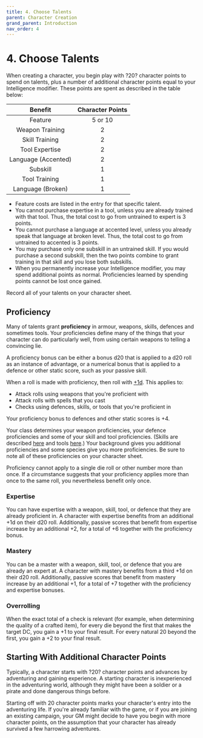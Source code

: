 ```yaml
---
title: 4. Choose Talents
parent: Character Creation
grand_parent: Introduction
nav_order: 4
---
```


# 4. Choose Talents
When creating a character, you begin play with ?20? character points to spend on talents, plus a number of additional character points equal to your Intelligence modifier. These points are spent as described in the table below:

| Benefit | Character Points |
|:-------:|:----------------:|
| Feature | 5 or 10 |
| Weapon Training | 2 |
| Skill Training | 2 |
| Tool Expertise | 2 |
| Language (Accented) | 2 |
| Subskill | 1 |
| Tool Training | 1 |
| Language (Broken) | 1 |

* Feature costs are listed in the entry for that specific talent.
* You cannot purchase expertise in a tool, unless you are already trained with that tool. Thus, the total cost to go from untrained to expert is 3 points.
* You cannot purchase a language at accented level, unless you already speak that language at broken level. Thus, the total cost to go from untrained to accented is 3 points.
* You may purchase only one subskill in an untrained skill. If you would purchase a second subskill, then the two points combine to grant training in that skill and you lose both subskills.
* When you permanently increase your Intelligence modifier, you may spend additional points as normal. Proficiencies learned by spending points cannot be lost once gained.

Record all of your talents on your character sheet.

## Proficiency
Many of talents grant **proficiency** in armour, weapons, skills, defences and sometimes tools. Your proficiencies define many of the things that your character can do particularly well, from using certain weapons to telling a convincing lie.

A proficiency bonus can be either a bonus d20 that is applied to a d20 roll as an instance of advantage, or a numerical bonus that is applied to a defence or other static score, such as your passive skill.

When a roll is made with proficiency, then roll with [+1d](http://stormchaserroleplaying.com/stormchaserRPG/UsingAbilityScores/AdvantageandDisadvantage.html). This applies to:
* Attack rolls using weapons that you're proficient with
* Attack rolls with spells that you cast
* Checks using defences, skills, or tools that you're proficient in

Your proficiency bonus to defences and other static scores is +4.

Your class determines your weapon proficiencies, your defence proficiencies and some of your skill and tool proficiencies. (Skills are described [here](https://stormchaserroleplaying.com/stormchaserRPG/UsingAbilityScores/AbilityChecks/Skills/) and tools [here](https://stormchaserroleplaying.com/stormchaserRPG/Equipment/Tools/).) Your background gives you additional proficiencies and some species give you more proficiencies. Be sure to note all of these proficiencies on your character sheet.

Proficiency cannot apply to a single die roll or other number more than once. If a circumstance suggests that your proficiency applies more than once to the same roll, you nevertheless benefit only once.

### Expertise
You can have expertise with a weapon, skill, tool, or defence that they are already proficient in. A character with expertise benefits from an additional +1d on their d20 roll. Additionally, passive scores that benefit from expertise increase by an additional +2, for a total of +6 together with the proficiency bonus.

### Mastery
You can be a master with a weapon, skill, tool, or defence that you are already an expert at. A character with mastery benefits from a third +1d on their d20 roll. Additionally, passive scores that benefit from mastery increase by an additional +1, for a total of +7 together with the proficiency and expertise bonuses.

### Overrolling
When the exact total of a check is relevant (for example, when determining the quality of a crafted item), for every die beyond the first that makes the target DC, you gain a +1 to your final result. For every natural 20 beyond the first, you gain a +2 to your final result.

## Starting With Additional Character Points
Typically, a character starts with ?20? character points and advances by adventuring and gaining experience. A starting character is inexperienced in the adventuring world, although they might have been a soldier or a pirate and done dangerous things before.

Starting off with 20 character points marks your character's entry into the adventuring life. If you're already familiar with the game, or if you are joining an existing campaign, your GM might decide to have you begin with more character points, on the assumption that your character has already survived a few harrowing adventures.
